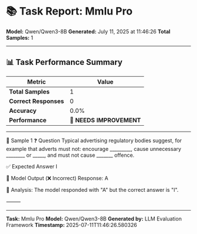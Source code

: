 # 📚 Task Report: Mmlu Pro

**Model:** Qwen/Qwen3-8B
**Generated:** July 11, 2025 at 11:46:26
**Total Samples:** 1

---

## 📊 Task Performance Summary

| Metric | Value |
| ------ | ----- |
| **Total Samples** | 1 |
| **Correct Responses** | 0 |
| **Accuracy** | 0.0% |
| **Performance** | 🔴 **NEEDS IMPROVEMENT** |

---

📝 Sample 1
❓ Question
Typical advertising regulatory bodies suggest, for example that adverts must not: encourage _________, cause unnecessary ________ or _____, and must not cause _______ offence.

✅ Expected Answer
I

🤖 Model Output (❌ Incorrect)
Response: A

💬 Analysis:
The model responded with "A" but the correct answer is "I".

⸻

---

**Task:** Mmlu Pro
**Model:** Qwen/Qwen3-8B
**Generated by:** LLM Evaluation Framework
**Timestamp:** 2025-07-11T11:46:26.580326